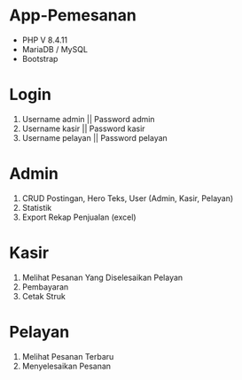 # App-Pemesanan
- PHP V 8.4.11
- MariaDB / MySQL
- Bootstrap

# Login
1. Username admin || Password admin
2. Username kasir || Password kasir
3. Username pelayan || Password pelayan

# Admin 
1. CRUD Postingan, Hero Teks, User (Admin, Kasir, Pelayan)
2. Statistik 
3. Export Rekap Penjualan (excel)

# Kasir 
1. Melihat Pesanan Yang Diselesaikan Pelayan 
2. Pembayaran
3. Cetak Struk

# Pelayan 
1. Melihat Pesanan Terbaru
2. Menyelesaikan Pesanan 